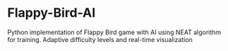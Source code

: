# Flappy-Bird-AI
Python implementation of Flappy Bird game with AI using NEAT algorithm for training. Adaptive difficulty levels and real-time visualization
